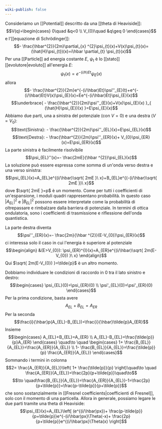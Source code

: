 ```yaml
---
wiki-publish: false
---
```



Consideriamo un [[Potential]] descritto da una [[theta di Heaviside]]:
$$V(q)=\begin{cases}
0\quad &q<0 \\
V_{0}\quad &q\geq 0
\end{cases}$$
e l'[[equazione di Schrödinger]]:
$$- \frac{\hbar^{2}}{2m}\partial_{x} ^{2}\psi_{t}(x)+V(x)\psi_{t}(x)=(\hat{H}\psi_{t})(x)=i\hbar \partial_{t} \psi_{t}(x)$$
Per una [[Particle]] ad energia costante $E$, $\psi_{t}$ è lo [[stato]] [[evolutore|evoluto]] all'energia $E$:
$$\psi_{t}(x)=e^{-(i/\hbar)Et}\psi_{E}(x)$$
allora
$$- \frac{\hbar^{2}}{2m}e^{-(i/\hbar)Et}\psi''_{E}(t)+e^{-(i/\hbar)Et}V(x)\psi_{E}(x)=Ee^{-(i/\hbar)Et}\psi_{E}(x)$$
$$\underbrace{ - \frac{\hbar^{2}}{2m}\psi''_{E}(x)+V(x)\psi_{E}(x) }_{ (\hat{H}\psi_{E})(x) }=E\psi_{E}(x)$$
Abbiamo due parti, una a sinistra del potenziale (con $V=0$) e una destra ($V=V_{0}$):
$$\text{Sinistra}: - \frac{\hbar^{2}}{2m}\psi''_{EL}(x)=E\psi_{EL}(x)$$
$$\text{Destra}: - \frac{\hbar^{2}}{2m}\psi''_{ER}(x)+ V_{0}\psi_{ER}(x)=E\psi_{ER}(x)$$
La parte sinistra è facilmente risolvibile
$$\psi_{EL}''(x)=- \frac{2mE}{\hbar ^{2}}\psi_{EL}(x)$$
La soluzione può essere espressa come somma di un'onda verso destra e una verso sinistra:
$$\psi_{EL}(x)=A_{EL}e^{(i/\hbar)\sqrt{ 2mE }\ x}+B_{EL}e^{(-(i/\hbar)\sqrt{ 2mE })\ x}$$
dove $\sqrt{ 2mE }=p$ è un momento. Come per tutti i coefficienti di un'espansione, i moduli quadri rappresentano probabilità. In questo caso $\lvert A_{EL} \rvert^{2}$ e $\lvert B_{EL} \rvert^{2}$ possono essere interpretate come la probabilità di oltrepassare e rimbalzare dalla barriera di potenziale. In termini di ottica ondulatoria, sono i coefficienti di trasmissione e riflessione dell'onda quantistica.

La parte destra diventa
$$\psi''_{ER}(x)=- \frac{2m}{\hbar ^{2}}(E-V_{0})\psi_{ER}(x)$$
ci interessa solo il caso in cui l'energia è superiore al potenziale
$$\begin{align}
&(E>V_{0}): \psi_{ER}^{I}(x)=A_{ER}e^{(i/\hbar)\sqrt{ 2m(E-V_{0}) }\ x}
\end{align}$$
Qui $\sqrt{ 2m(E-V_{0}) }=\tilde{p}$ è un altro momento.

Dobbiamo individuare le condizioni di raccordo in 0 tra il lato sinistro e destro:
$$\begin{cases}
\psi_{EL}(0)=\psi_{ER}(0) \\
\psi'_{EL}(0)=\psi'_{ER}(0)
\end{cases}$$
Per la prima condizione, basta avere
$$A_{EL}+B_{EL}=A_{ER}$$
Per la seconda
$$\frac{i}{\hbar}p(A_{EL}-B_{EL})=\frac{i}{\hbar}\tilde{p}A_{ER}$$
Insieme
$$\begin{cases}
A_{EL}+B_{EL}=A_{ER} \\
A_{EL}-B_{EL}=\frac{\tilde{p}}{p}A_{ER}
\end{cases} \quad\to \quad
\begin{cases}
1+ \frac{B_{EL}}{A_{EL}}=\frac{A_{ER}}{A_{EL}} \\
1- \frac{B_{EL}}{A_{EL}}=\frac{\tilde{p}}{p} \frac{A_{ER}}{A_{EL}}
\end{cases}$$
Sommando i termini in colonna
$$2= \frac{A_{ER}}{A_{EL}}\left( 1+ \frac{\tilde{p}}{p} \right)\quad\to \quad \frac{A_{ER}}{A_{EL}}=\frac{2p}{p+\tilde{p}}\quad\to$$
$$\to \quad\frac{B_{EL}}{A_{EL}}=\frac{A_{ER}}{A_{EL}}-1=\frac{2p}{p+\tilde{p}}=\frac{p-\tilde{p}}{p+\tilde{p}}$$
che sono sostanzialmente in [[Fresnel coefficients|coefficienti di Fresnel]], solo con il momento di una particella. Allora in generale, possiamo legare le due parti tramite una theta di Heaviside:
$$\psi_{E}(x)=A_{EL}\left[ (e^{(i/\hbar)px})+ \frac{p-\tilde{p}}{p+\tilde{p}}e^{-(i/\hbar)px}\Theta(-x)+ \frac{2p}{p+\tilde{p}}e^{(i/\hbar)px}\Theta(x) \right]$$
